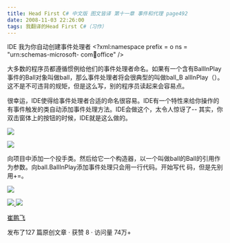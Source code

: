 ```yaml
---
title: Head First C# 中文版 图文皆译 第十一章 事件和代理 page492
date: 2008-11-03 22:26:00
tags: 我翻译的Head First C#（习作）
---
```

IDE  我为你自动创建事件处理者  <?xml:namespace prefix = o ns = "urn:schemas-microsoft-
com:office:office" />

大多数的程序员都遵循惯例给他们的事件处理者命名。如果有一个含有BallInPlay事件的Ball对象叫做ball，那么事件处理者将会很典型的叫做ball_B
allInPlay（）。这不是不可违背的规矩，但是这么写，别的程序员读起来会容易点。

很幸运，IDE使得给事件处理者合适的命名很容易。IDE有一个特性来给你操作的有事件触发的类自动添加事件处理方法。IDE会做这个，太令人惊讶了--
其实，你双击窗体上的按钮的时候，IDE就是这么做的。

![](https://p-blog.csdn.net/images/p_blog_csdn_net/cuipengfei1/EntryImages/20081103/%E6%88%AA%E5%9B%BE00633613479867955000.jpg)

![](https://p-blog.csdn.net/images/p_blog_csdn_net/cuipengfei1/EntryImages/20081103/%E6%88%AA%E5%9B%BE02633613479876392500.jpg)

向项目中添加一个投手类。然后给它一个构造器，以一个叫做ball的Ball的引用作为参数。向ball.BallInPlay添加事件处理只会用一行代码。开始写代
码，但是先别用+=。

![](https://p-blog.csdn.net/images/p_blog_csdn_net/cuipengfei1/EntryImages/20081103/%E6%88%AA%E5%9B%BE03.jpg)



[ ![](https://profile.csdnimg.cn/5/2/5/3_cuipengfei1)
![](https://g.csdnimg.cn/static/user-reg-year/1x/11.png)
](https://blog.csdn.net/cuipengfei1)

[ 崔鹏飞 ](https://blog.csdn.net/cuipengfei1)

发布了127 篇原创文章  ·  获赞 8  ·  访问量 74万+

